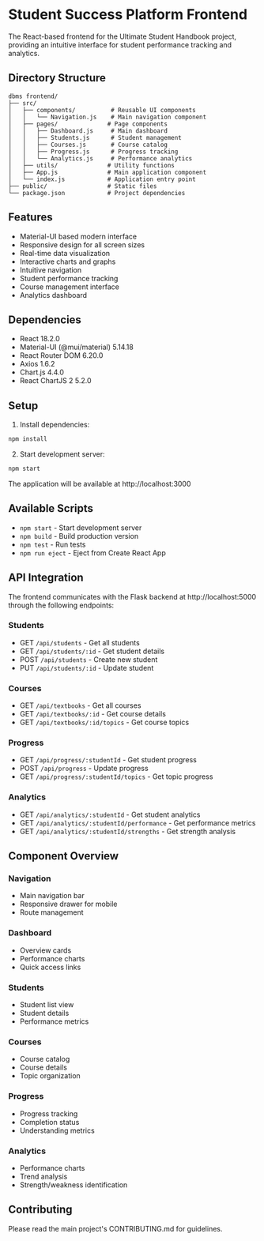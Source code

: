 # Student Success Platform Frontend

The React-based frontend for the Ultimate Student Handbook project, providing an intuitive interface for student performance tracking and analytics.

## Directory Structure

```
dbms frontend/
├── src/
│   ├── components/          # Reusable UI components
│   │   └── Navigation.js    # Main navigation component
│   ├── pages/              # Page components
│   │   ├── Dashboard.js     # Main dashboard
│   │   ├── Students.js      # Student management
│   │   ├── Courses.js       # Course catalog
│   │   ├── Progress.js      # Progress tracking
│   │   └── Analytics.js     # Performance analytics
│   ├── utils/              # Utility functions
│   ├── App.js              # Main application component
│   └── index.js            # Application entry point
├── public/                 # Static files
└── package.json            # Project dependencies
```

## Features

- Material-UI based modern interface
- Responsive design for all screen sizes
- Real-time data visualization
- Interactive charts and graphs
- Intuitive navigation
- Student performance tracking
- Course management interface
- Analytics dashboard

## Dependencies

- React 18.2.0
- Material-UI (@mui/material) 5.14.18
- React Router DOM 6.20.0
- Axios 1.6.2
- Chart.js 4.4.0
- React ChartJS 2 5.2.0

## Setup

1. Install dependencies:
```bash
npm install
```

2. Start development server:
```bash
npm start
```

The application will be available at http://localhost:3000

## Available Scripts

- `npm start` - Start development server
- `npm build` - Build production version
- `npm test` - Run tests
- `npm run eject` - Eject from Create React App

## API Integration

The frontend communicates with the Flask backend at http://localhost:5000 through the following endpoints:

### Students
- GET `/api/students` - Get all students
- GET `/api/students/:id` - Get student details
- POST `/api/students` - Create new student
- PUT `/api/students/:id` - Update student

### Courses
- GET `/api/textbooks` - Get all courses
- GET `/api/textbooks/:id` - Get course details
- GET `/api/textbooks/:id/topics` - Get course topics

### Progress
- GET `/api/progress/:studentId` - Get student progress
- POST `/api/progress` - Update progress
- GET `/api/progress/:studentId/topics` - Get topic progress

### Analytics
- GET `/api/analytics/:studentId` - Get student analytics
- GET `/api/analytics/:studentId/performance` - Get performance metrics
- GET `/api/analytics/:studentId/strengths` - Get strength analysis

## Component Overview

### Navigation
- Main navigation bar
- Responsive drawer for mobile
- Route management

### Dashboard
- Overview cards
- Performance charts
- Quick access links

### Students
- Student list view
- Student details
- Performance metrics

### Courses
- Course catalog
- Course details
- Topic organization

### Progress
- Progress tracking
- Completion status
- Understanding metrics

### Analytics
- Performance charts
- Trend analysis
- Strength/weakness identification

## Contributing

Please read the main project's CONTRIBUTING.md for guidelines.
